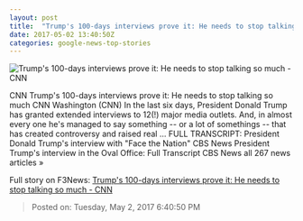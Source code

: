 ```yaml
---
layout: post
title:  "Trump's 100-days interviews prove it: He needs to stop talking so much - CNN"
date: 2017-05-02 13:40:50Z
categories: google-news-top-stories
---
```


![Trump's 100-days interviews prove it: He needs to stop talking so much - CNN](http://i2.cdn.cnn.com/cnnnext/dam/assets/170501100421-04-donald-trump-file-0425-super-tease.jpg)

CNN Trump's 100-days interviews prove it: He needs to stop talking so much CNN Washington (CNN) In the last six days, President Donald Trump has granted extended interviews to 12(!) major media outlets. And, in almost every one he's managed to say something -- or a lot of somethings -- that has created controversy and raised real ... FULL TRANSCRIPT: President Donald Trump's interview with "Face the Nation" CBS News President Trump's interview in the Oval Office: Full Transcript CBS News all 267 news articles »


Full story on F3News: [Trump's 100-days interviews prove it: He needs to stop talking so much - CNN](http://www.f3nws.com/n/ZbqtZB)

> Posted on: Tuesday, May 2, 2017 6:40:50 PM
